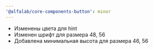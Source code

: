 ```yaml
---
'@alfalab/core-components-button': minor
---
```


- Изменены цвета для hint
- Изменен шрифт для размера 48, 56
- Добавлена минимальная высота для размера 46, 56
